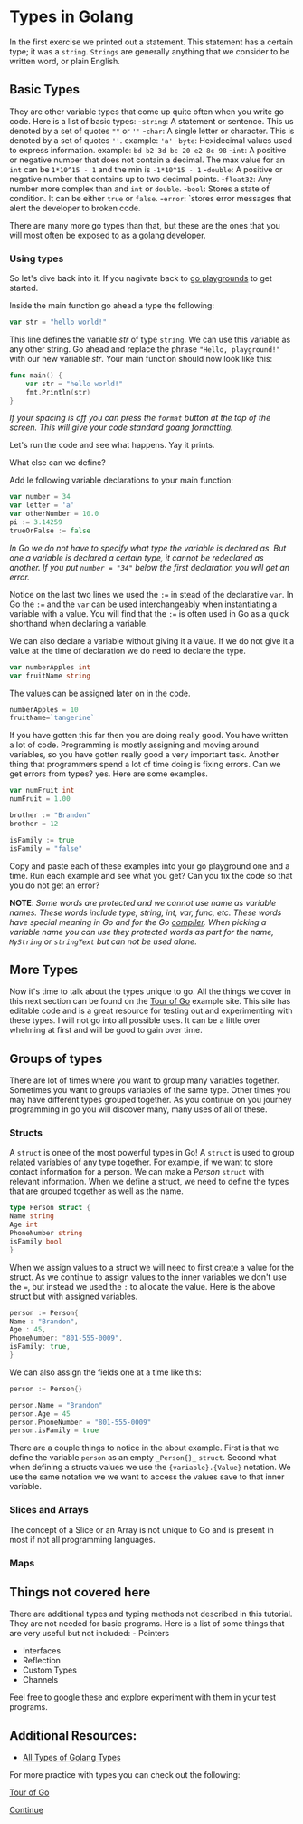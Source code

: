 # Types in Golang
In the first exercise we printed out a statement. This statement has a certain type; it was a `string`. `Strings` are generally anything that we consider to be written word, or plain English. 

## Basic Types

They are other variable types that come up quite often when you write go code. Here is a list of basic types: 
-`string`: A statement or sentence. This us denoted by a set of quotes `""` or `''`
-`char`: A single letter or character. This is denoted by a set of quotes `''`. example: `'a'`
-`byte`: Hexidecimal values used to express information. example: `bd b2 3d bc 20 e2 8c 98`
-`int`: A positive or negative number that does not contain a decimal. The max value for an `int` can be `1*10^15 - 1` and the min is `-1*10^15 - 1`
-`double`: A positive or negative number that contains up to two decimal points. 
-`float32`: Any number more complex than and `int` or `double`.
-`bool`: Stores a state of condition. It can be either `true` or `false`.
-`error`: `stores error messages that alert the developer to broken code. 

There are many more go types than that, but these are the ones that you will most often be exposed to as a golang developer. 

### Using types

So let's dive back into it. If you nagivate back to [go playgrounds](https://play.golang.org/) to get started. 

Inside the main function go ahead a type the following:

```go
var str = "hello world!"
```

This line defines the variable _str_ of type `string`. We can use this variable as any other string. Go ahead and replace the phrase `"Hello, playground!"` with our new variable _str_. Your main function should now look like this:

```go
func main() {
	var str = "hello world!"
	fmt.Println(str)
}
```

_If your spacing is off you can press the `format` button at the top of the screen. This will give your code standard goang formatting._

Let's run the code and see what happens. Yay it prints. 

What else can we define?

Add  le following variable declarations to your main function:

```go
var number = 34
var letter = 'a'
var otherNumber = 10.0 
pi := 3.14259
trueOrFalse := false
```

_In Go we do not have to specify what type the variable is declared as. But one a variable is declared a certain type, it cannot be redeclared as another. If you put `number = "34"` below  the first declaration you will get an error._

Notice on the last two lines we used the `:=` in stead of the declarative `var`. In Go the `:=` and the `var` can be used interchangeably when instantiating a variable with a value. You will find that the `:=` is often used in Go as a quick shorthand when declaring a variable.  

We can also declare a variable without giving it a value. If we do not give it a value at the time of declaration we do need to declare the type. 

```go
var numberApples int
var fruitName string
```

The values can be assigned later on in the code.

```go
numberApples = 10
fruitName=`tangerine`
```

If you have gotten this far then you are doing really good. You have written a lot of code. Programming is mostly assigning and moving around variables, so you have gotten really good a very important task. Another thing that programmers spend a lot of time doing is fixing errors. Can we get errors from types? yes. Here are some examples. 

```go
var numFruit int
numFruit = 1.00
```

```go
brother := "Brandon"
brother = 12
```

```go
isFamily := true
isFamily = "false"
```

Copy and paste each of these examples into your go playground one and a time. Run each example and see what you get? Can you fix the code so that you do not get an error? 

**NOTE**: _Some words are protected and we cannot use name as variable names. These words include type, string, int, var, func, etc. These words have special meaning in Go and for the Go [compiler](). When picking a variable name you can use they protected words as part for the name, `MyString` or `stringText` but can not be used alone_.

## More Types

Now it's time to talk about the types unique to go. All the things we cover in this next section can be found on the [Tour of Go](https://tour.golang.org/moretypes/1) example site. This site has editable code and is a great resource for testing out and experimenting with these types. I will not go into all possible uses. It can be a little over whelming at first and will be good to gain over time. 

## Groups of types

There are lot of times where you want to group many variables together. Sometimes you want to groups variables of the same type. Other times you may have different types grouped together. As you continue on you journey programming in go you will discover many, many uses of all of these.

### Structs

A `struct` is onee of the most powerful types in Go! A `struct` is used to group related variables of any type together. For example, if we want to store contact information for a person. We can make a _Person_ `struct` with relevant information. When we define a struct, we need to define the types that are grouped together as well as the name.

```go 
type Person struct {
Name string
Age int
PhoneNumber string
isFamily bool
}
```

When we assign values to a struct we will need to first create a value for the struct. As we continue to assign values to the inner variables we don't use the `=`, but instead we used the `:` to allocate the value. Here is the above struct but with assigned variables.

```go
person := Person{
Name : "Brandon",
Age : 45,
PhoneNumber: "801-555-0009",
isFamily: true,
}
```

We can also assign the fields one at a time like this:

```go
person := Person{}

person.Name = "Brandon"
person.Age = 45
person.PhoneNumber = "801-555-0009"
person.isFamily = true

```

There are a couple things to notice in the about example. First is that we define the variable `person` as an empty `_Person{}_` `struct`. Second what when defining a structs values we use the `{variable}.{Value}` notation. We use the same notation we we want to access the values save to that inner variable. 

### Slices and Arrays

The concept of a Slice or an Array is not unique to Go and is present in most if not all programming languages. 

### Maps

## Things not covered here

There are additional types and typing methods not described in this tutorial. They are not needed for basic programs. Here is a list of some things that are very useful but not included: - Pointers
- Interfaces
- Reflection
- Custom Types
- Channels

Feel free to google these and explore experiment with them in your test programs. 

## Additional Resources:

- [All Types of Golang Types](https://youtu.be/1RYYsLy9bg8)

For more practice with types you can check out the following:

[Tour of Go](https://tour.golang.org/basics/8)


[Continue](/part_1/1.2_functions.md)
